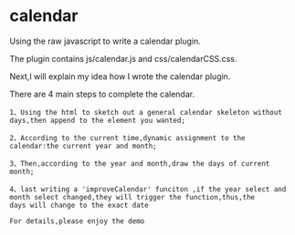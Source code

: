 # calendar
Using the raw javascript to write a calendar plugin.

The plugin contains js/calendar.js and css/calendarCSS.css.

Next,I will explain my idea how I wrote the calendar plugin.

There are 4 main steps to  complete the calendar.

    1、Using the html to sketch out a general calendar skeleton without days,then append to the element you wanted;

    2、According to the current time,dynamic assignment to the calendar:the current year and month;

    3、Then,according to the year and month,draw the days of current month;

    4、last writing a 'improveCalendar' funciton ,if the year select and month select changed,they will trigger the function,thus,the           days will change to the exact date

    For details,please enjoy the demo

